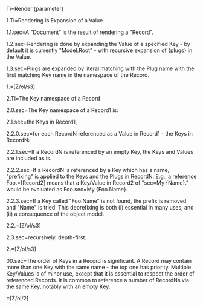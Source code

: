 Ti=Render (parameter)

1.Ti=Rendering is Expansion of a Value

1.1.sec=A "Document" is the result of rendering a "Record".

1.2.sec=Rendering is done by expanding the Value of a specified Key - by default it is currently "Model.Root" - with recursive expansion of {plugs} in the Value.

1.3.sec=Plugs are expanded by literal matching with the Plug name with the first matching Key name in the namespace of the Record. 

1.=[Z/ol/s3]

2.Ti=The Key namespace of a Record

2.0.sec=The Key namespace of a Record1 is:

2.1.sec=the Keys in Record1,

2.2.0.sec=for each RecordN referenced as a Value in Record1 - the Keys in RecordN:

2.2.1.sec=If a RecordN is referenced by an empty Key, the Keys and Values are included as is.

2.2.2.sec=If a RecordN is referenced by a Key which has a name,  "prefixing" is applied to the Keys and the Plugs in RecordN.  E.g., a reference Foo.=[Record2] means that a Key/Value in Record2 of "sec=My {Name}."  would be evaluated as Foo.sec=My {Foo.Name}.  

2.2.3.sec=If a Key called "Foo.Name" is not found, the prefix is removed and "Name" is tried.  This deprefixing is both (i) essential in many uses, and (ii) a consequence of the object model. 

2.2.=[Z/ol/s3]

2.3.sec=recursively, depth-first.

2.=[Z/ol/s3]

00.sec=The order of Keys in a Record is significant.  A Record may contain more than one Key with the same name - the top one has priority.  Multiple Key/Values is of minor use, except that it is essential to respect the order of referenced Records.  It is common to reference a number of RecordNs via the same Key, notably with an empty Key.

=[Z/ol/2]